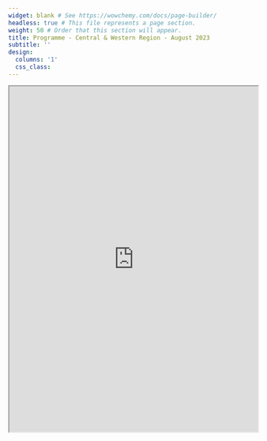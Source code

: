 ```yaml
---
widget: blank # See https://wowchemy.com/docs/page-builder/
headless: true # This file represents a page section.
weight: 50 # Order that this section will appear.
title: Programme - Central & Western Region - August 2023
subtitle: ''
design:
  columns: '1'
  css_class: 
---
```


<iframe src="https://drive.google.com/file/d/19FiNlXq6tRo_q_xGrkbOyjdCrCbNBYdb/preview" width="100%" height="700px" allow="autoplay"></iframe>